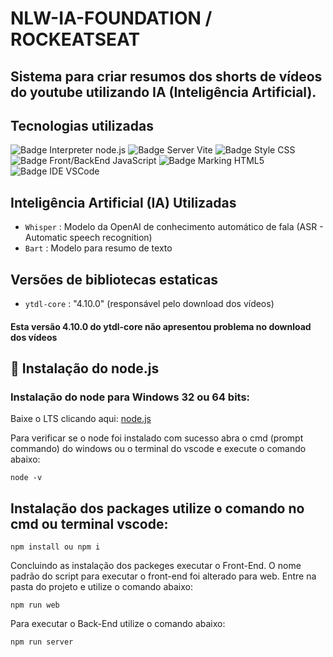 # NLW-IA-FOUNDATION / ROCKEATSEAT

<h2>Sistema para criar resumos dos shorts de vídeos do youtube utilizando IA (Inteligência Artificial).</h2>

## Tecnologias utilizadas

![Badge Interpreter node.js](https://img.shields.io/badge/Interpreter-NODE.JS-brightgreen)
![Badge Server Vite](https://img.shields.io/badge/Server-Vite-purple)
![Badge Style CSS](https://img.shields.io/badge/Style-CSS-blue)
![Badge Front/BackEnd JavaScript](https://shields.io/badge/Front/BackEnd-JavaScript-yellow)
![Badge Marking HTML5](https://img.shields.io/badge/Marking-HTML5-orange)
![Badge IDE VSCode](https://img.shields.io/badge/IDE-VSCode-blue)

## Inteligência Artificial (IA) Utilizadas

- `Whisper` : Modelo da OpenAI de conhecimento automático de fala (ASR - Automatic speech recognition)
- `Bart` : Modelo para resumo de texto

## Versões de bibliotecas estaticas

- `ytdl-core` : "4.10.0" (responsável pelo download dos vídeos)

<h4>Esta versão 4.10.0 do ytdl-core não apresentou problema no download dos vídeos</h4>

## :hammer: Instalação do node.js

<h3>Instalação do node para Windows 32 ou 64 bits:</h3>

Baixe o LTS clicando aqui: [node.js](https://nodejs.org/pt-br/download)

Para verificar se o node foi instalado com sucesso abra o cmd (prompt commando) do windows ou o terminal do vscode e execute o comando abaixo:

```
node -v
```

## Instalação dos packages utilize o comando no cmd ou terminal vscode:

```
npm install ou npm i
```

Concluindo as instalação dos packeges executar o Front-End. O nome padrão do script para executar o front-end foi alterado para web. Entre na pasta do projeto e utilize o comando abaixo:

```
npm run web
```

Para executar o Back-End utilize o comando abaixo:

```
npm run server
```
